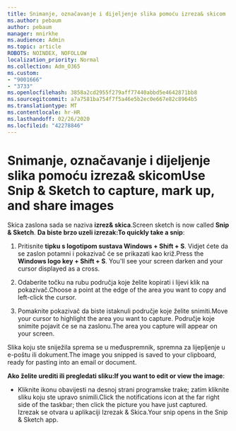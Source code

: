 ```yaml
---
title: Snimanje, označavanje i dijeljenje slika pomoću izreza& skicom
ms.author: pebaum
author: pebaum
manager: mnirkhe
ms.audience: Admin
ms.topic: article
ROBOTS: NOINDEX, NOFOLLOW
localization_priority: Normal
ms.collection: Adm_O365
ms.custom:
- "9001666"
- "3733"
ms.openlocfilehash: 3858a2cd2955f279aff77440abbd5e4642871bb8
ms.sourcegitcommit: a7a7581ba754f7f5a46e5b2ec0e667e82c8964b5
ms.translationtype: MT
ms.contentlocale: hr-HR
ms.lasthandoff: 02/26/2020
ms.locfileid: "42278846"
---
```

# <a name="use-snip--sketch-to-capture-mark-up-and-share-images"></a><span data-ttu-id="cd7ec-102">Snimanje, označavanje i dijeljenje slika pomoću izreza& skicom</span><span class="sxs-lookup"><span data-stu-id="cd7ec-102">Use Snip & Sketch to capture, mark up, and share images</span></span>

<span data-ttu-id="cd7ec-103">Skica zaslona sada se naziva **izrez& skica**.</span><span class="sxs-lookup"><span data-stu-id="cd7ec-103">Screen sketch is now called **Snip & Sketch**.</span></span> <span data-ttu-id="cd7ec-104">**Da biste brzo uzeli izrezak:**</span><span class="sxs-lookup"><span data-stu-id="cd7ec-104">**To quickly take a snip**:</span></span>

1. <span data-ttu-id="cd7ec-105">Pritisnite **tipku s logotipom sustava Windows + Shift + S**. Vidjet ćete da se zaslon potamni i pokazivač će se prikazati kao križ.</span><span class="sxs-lookup"><span data-stu-id="cd7ec-105">Press the **Windows logo key + Shift + S**. You'll see your screen darken and your cursor displayed as a cross.</span></span> 

2. <span data-ttu-id="cd7ec-106">Odaberite točku na rubu područja koje želite kopirati i lijevi klik na pokazivač.</span><span class="sxs-lookup"><span data-stu-id="cd7ec-106">Choose a point at the edge of the area you want to copy and left-click the cursor.</span></span> 

3. <span data-ttu-id="cd7ec-107">Pomaknite pokazivač da biste istaknuli područje koje želite snimiti.</span><span class="sxs-lookup"><span data-stu-id="cd7ec-107">Move your cursor to highlight the area you want to capture.</span></span> <span data-ttu-id="cd7ec-108">Područje koje snimite pojavit će se na zaslonu.</span><span class="sxs-lookup"><span data-stu-id="cd7ec-108">The area you capture will appear on your screen.</span></span>

<span data-ttu-id="cd7ec-109">Slika koju ste sniježila sprema se u međuspremnik, spremna za lijepljenje u e-poštu ili dokument.</span><span class="sxs-lookup"><span data-stu-id="cd7ec-109">The image you snipped is saved to your clipboard, ready for pasting into an email or document.</span></span> 

<span data-ttu-id="cd7ec-110">**Ako želite urediti ili pregledati sliku:**</span><span class="sxs-lookup"><span data-stu-id="cd7ec-110">**If you want to edit or view the image**:</span></span> 

- <span data-ttu-id="cd7ec-111">Kliknite ikonu obavijesti na desnoj strani programske trake; zatim kliknite sliku koju ste upravo snimili.</span><span class="sxs-lookup"><span data-stu-id="cd7ec-111">Click the notifications icon at the far right side of the taskbar; then click the picture you have just captured.</span></span> <span data-ttu-id="cd7ec-112">Izrezak se otvara u aplikaciji Izrezak & Skica.</span><span class="sxs-lookup"><span data-stu-id="cd7ec-112">Your snip opens in the Snip & Sketch app.</span></span>
